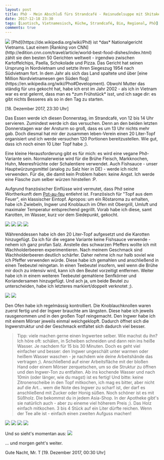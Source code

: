 ```yaml
---
layout: post
title: Phở - Mein Abschluß fürs Strandcafé - Reisnudelsuppe mit Shitake, Champignons, Spinat und frischen Kräutern.
date: 2017-12-18 23:30
tags: [Laotisch, Vietnamesisch, Küche, Strandcafé, Bio, Regional, Phở]
comments: true
---
```

<img class="fit image" src="{{site.baseurl}}/images/2017-12-18-cover-baked-garlic-onions-ginger.jpg">
[Phở](https://de.wikipedia.org/wiki/Phở) ist *das* Nationalgericht Vietnams. Laut einem [Ranking von CNN](http://edition.cnn.com/travel/article/world-best-food-dishes/index.html) zählt sie den besten 50 Gerichten weltweit - irgendwo zwischen Kartoffelchips, Paella, Schokolade und Pizza. Das Gericht hat seinen Ursprung in Nordvietnam und setzte ihren Siegeszug 1954 nach Südvietnam fort. In dem Jahr als sich das Land spaltete und über [eine Million Nordvietnamesen gen Süden flog](https://en.wikipedia.org/wiki/Pho#Development). Obwohl Mutter das ständig für uns gekocht hat, habe ich erst im Jahr 2002 - als ich in Vietnam war es erst gelernt, dass man es *zum Frühstück* isst, und ich sage dir: es gibt nichts Besseres als so in den Tag zu starten.

[18. Dezember 2017, 23:30 Uhr]

Das Essen werde ich diesen Donnerstag, im Strandcafé, von 12 bis 14 Uhr servieren. Zumindest werde ich das versuchen. Denn an den beiden letzten Donnerstagen war der Ansturm so groß, dass es um 13 Uhr nichts mehr gab. Doch diesmal hat mir der zusammen leben-Verein einen 20 Liter-Topf organisiert und ich werde versuchen 120 Portionen bereitzustellen. Wie gut, dass ich noch einen 10 Liter Topf habe ;).

Eine kleine Herausforderung gibt es für mich: es wird eine vegane Phở-Variante sein. Normalerweise wird für die Brühe Fleisch, Markknochen, Huhn, Meeresfrüchte oder Schalentiere verwendet. Auch Fishsauce - unser Hauptwürzungsmittel (analog zu Salz hier in DE) - werde ich nicht verwenden. Für die, die damit kein Problem haben: keine Angst. Ich werde eine Flasche zum selber würzen hinstellen :P.

Aufgrund französischer Einflüsse wird vermutet, dass Phở seine Wortherkunft dem [Pot-au-feu](https://de.wikipedia.org/wiki/Pot-au-feu) entlehnt ist. Französisch für "Topf aus dem Feuer", ein klassischer Eintopf. Apropos: um ein Röstaroma zu erhalten, habe ich Zwiebeln, Ingwer und Knoblauch im Ofen mit Obergrill, Umluft und maximaler Temperatur entsprechend gegrillt. Vorab habe ich diese, samt Karotten, im Wasser, kurz vor dem Siedepunkt, gekocht.

<img class="image left" src="{{site.baseurl}}/images/2017-12-18-preparation-step-1.jpg">
<img class="image right" src="{{site.baseurl}}/images/2017-12-18-preparation-step-2.jpg">
<img class="image left" src="{{site.baseurl}}/images/2017-12-18-preparation-step-3.jpg">
<img class="image right" src="{{site.baseurl}}/images/2017-12-18-preparation-step-4.jpg">

Währenddessen habe ich den 20 Liter-Topf aufgesetzt und die Karotten hinzugefügt. Da ich für die vegane Variante keine Fishsauce verwende - nehem ich ganz profan Salz. Anstelle des schwarzen Pfeffers wollte ich mit Wachholderbeeren experimentieren. Nach meinem Geschmack sind Wachholderbeeren deutlich schärfer. Daher nehme ich nur halb soviel wie ich Pfeffer verwenden würde. Diese habe ich gemahlen und anschließend in einen Teebeutel reingetan. In einen Teebeutel insofern, weil wenn die Brühe mir doch zu intensiv wird, kann ich den Beutel vorzeitigt entfernen. Weiter habe ich in einem weiteren Teebeutel gemahlene Senfkörner und Koriandersamen hinzugefügt. Und ach ja, um beide Beutel zu unterscheiden, habe ich letzteres markiert/doppelt verknotet ;).

<img class="image left" src="{{site.baseurl}}/images/2017-12-18-cook-prep-1.jpg">
<img class="image right" src="{{site.baseurl}}/images/2017-12-18-cook-prep-2.jpg">

Den Ofen habe ich regelmässig kontrolliert. Die Knoblauchknollen waren zuerst fertig und der Ingwer brauchte am längsten. Diese habe ich jeweils rausgenommen und in den großen Topf reingemacht. Den Ingwer habe ich mit einem Mörser jeweils einmal weichgeklopft. Dadurch öffnet sich die Ingwerstruktur und der Geschmack entfaltet sich dadurch viel besser.

> Tipp: viele machen gerne einen Ingwertee selber. Wie machst du ihn? Ich höre oft: schälen, in Scheiben schneiden und dann rein ins heiße Wasser. Je nachdem für 15 bis 30 Minuten. Doch es geht viel einfacher und besser: den Ingwer ungeschält unter warmen oder heißem Wasser waschen - je nachdem wie deine Arbeitshände das vertragen ;). Anschließend auf einer Arbeitsfläche mit der bloßen Hand oder einem Mörser zerquetschen, um so die Struktur zu öffnen und den Ingwer-Ton zu entfalten. Ab ins kochende Wasser und nach 10min (oder länger, wie du magst) ist es fertig! Und bitte: keine Zitronenscheibe in den Topf mitkochen, ich mag es bitter, aber nicht auf die Art... wem die Note des Ingwer zu scharf ist, der darf es anschließend mit Zucker oder Honig süßen. Noch schöner ist es mit Süßholz. Die bekommst du in jedem Asia-Shop. In der Apotheke gibt's sie natürlich auch - aber zu eineme viel höherem Preis ;). Das Holz einfach mitkochen. 3 bis 4 Stück auf ein Liter dürfte reichen. Wenn der Tee alle ist - einfach einen zweiten Aufguss machen!

<img class="image right" src="{{site.baseurl}}/images/2017-12-18-baked-garlic-onions-ginger-2.jpg">
<img class="image left" src="{{site.baseurl}}/images/2017-12-18-baked-garlic-onions-ginger-1.jpg">
<img class="image right" src="{{site.baseurl}}/images/2017-12-18-baked-garlic-onions-ginger-3.jpg">
<img class="image left" src="{{site.baseurl}}/images/2017-12-18-baked-garlic-onions-ginger-4.jpg">

Und so sieht's momentan aus:
<img class="fit image" src="{{site.baseurl}}/images/2017-12-18-bit-pot.jpg">

... und morgen geht's weiter.

Gute Nacht, Mr. T
[19. Dezember 2017, 00:30 Uhr]
